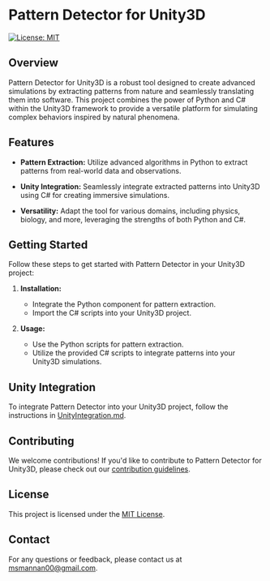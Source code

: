 # Pattern Detector for Unity3D

[![License: MIT](https://img.shields.io/badge/License-MIT-blue.svg)](https://opensource.org/licenses/MIT)

## Overview

Pattern Detector for Unity3D is a robust tool designed to create advanced simulations by extracting patterns from nature and seamlessly translating them into software. This project combines the power of Python and C# within the Unity3D framework to provide a versatile platform for simulating complex behaviors inspired by natural phenomena.

## Features

- **Pattern Extraction:** Utilize advanced algorithms in Python to extract patterns from real-world data and observations.

- **Unity Integration:** Seamlessly integrate extracted patterns into Unity3D using C# for creating immersive simulations.

- **Versatility:** Adapt the tool for various domains, including physics, biology, and more, leveraging the strengths of both Python and C#.

## Getting Started

Follow these steps to get started with Pattern Detector in your Unity3D project:

1. **Installation:**
   - Integrate the Python component for pattern extraction.
   - Import the C# scripts into your Unity3D project.

2. **Usage:**
   - Use the Python scripts for pattern extraction.
   - Utilize the provided C# scripts to integrate patterns into your Unity3D simulations.

## Unity Integration

To integrate Pattern Detector into your Unity3D project, follow the instructions in [UnityIntegration.md](UnityIntegration.md).

## Contributing

We welcome contributions! If you'd like to contribute to Pattern Detector for Unity3D, please check out our [contribution guidelines](CONTRIBUTING.md).

## License

This project is licensed under the [MIT License](LICENSE.md).

## Contact

For any questions or feedback, please contact us at [msmannan00@gmail.com](mailto:msmannan00@gmail.com).
